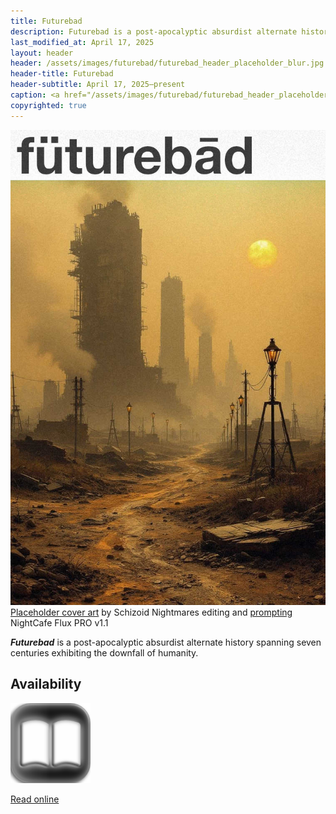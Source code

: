 ```yaml
---
title: Futurebad
description: Futurebad is a post-apocalyptic absurdist alternate history by Schizoid Nightmares
last_modified_at: April 17, 2025
layout: header
header: /assets/images/futurebad/futurebad_header_placeholder_blur.jpg
header-title: Futurebad
header-subtitle: April 17, 2025–present
caption: <a href="/assets/images/futurebad/futurebad_header_placeholder.jpg" target="_blank">AI placeholder artwork</a> generated above using <a href="https://creator.nightcafe.studio/creation/vV8kO9ZQWS5ESt4uzbQu" target="_blank">HiDream I1 Dev</a> — <a href="https://creativecommons.org/publicdomain/zero/1.0/" target="_blank">CC0 1.0</a>
copyrighted: true
---
```


<div class="right" markdown=0>
  <img class="thumb" src="/assets/images/futurebad/futurebad_placeholder.jpg" alt="Futurebad placeholder cover">
  <div class="caption"><a href="/assets/images/futurebad/futurebad_placeholder.jpg" target="_blank">Placeholder cover art</a> by Schizoid Nightmares editing and <a href="https://creator.nightcafe.studio/creation/0tSkcV32aVtbvhoY3ciY/earth-ravaged-by-hundreds-of-years-of-ecological-collapse-hyperconsumerism-and-societal-decay" target="_blank">prompting</a> NightCafe Flux PRO v1.1</div>
</div>

***Futurebad*** is a post-apocalyptic absurdist alternate history spanning seven centuries exhibiting the downfall of humanity.

## Availability

<div markdown=0>
  <a class="feature option" href="contents/">
    <img src="/assets/images/fa/book-open.png" alt="">
    <div><p>Read online</p></div>
  </a>
</div>